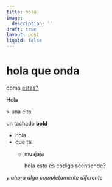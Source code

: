 ```yaml
---
title: hola
image:
  description: ''
draft: true
layout: post
liquid: false
---
```




# hola que onda

como [estas?](http://localhost:3000/sites/sutty.nl/posts/2019-08-29-hola/edit)  
  
Hola

&gt; una cita

un tachado **bold**

- hola
- que tal
  - muajaja

    hola esto es codigo seentiende?

_y ahora algo completamente diferente_
